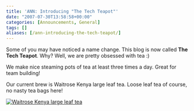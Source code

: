 ```yaml
---
title: 'ANN: Introducing "The Tech Teapot"'
date: "2007-07-30T13:58:58+00:00"
categories: [Announcements, General]
tags: []
aliases: [/ann-introducing-the-tech-teapot/]
---
```


Some of you may have noticed a name change. This blog is now called <strong>The Tech Teapot</strong>. Why? Well, we are pretty obsessed with tea :)

We make nice steaming pots of tea at least three times a day. Great for team building!

Our current brew is Waitrose Kenya large leaf tea. Loose leaf tea of course, no nasty tea bags here!

<a href="/images/uploads/2007/07/picture-002.jpg" title="Waitrose Kenya large leaf tea"><img src="/images/uploads/2007/07/picture-002.jpg" alt="Waitrose Kenya large leaf tea" /></a>
